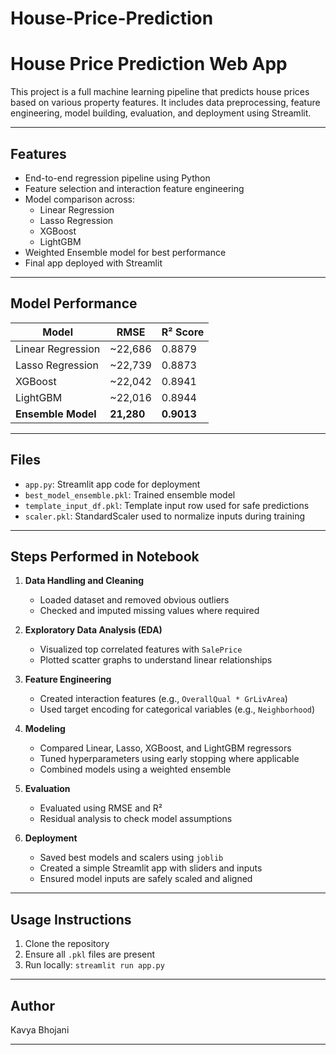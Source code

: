# House-Price-Prediction
# House Price Prediction Web App

This project is a full machine learning pipeline that predicts house prices based on various property features. It includes data preprocessing, feature engineering, model building, evaluation, and deployment using Streamlit.

---

## Features
- End-to-end regression pipeline using Python
- Feature selection and interaction feature engineering
- Model comparison across:
  - Linear Regression
  - Lasso Regression
  - XGBoost
  - LightGBM
- Weighted Ensemble model for best performance
- Final app deployed with Streamlit

---

## Model Performance
| Model              | RMSE     | R² Score |
|---------------------|----------|------------|
| Linear Regression   | ~22,686  | 0.8879     |
| Lasso Regression    | ~22,739  | 0.8873     |
| XGBoost             | ~22,042  | 0.8941     |
| LightGBM            | ~22,016  | 0.8944     |
| **Ensemble Model**  | **21,280** | **0.9013** |

---

## Files
- `app.py`: Streamlit app code for deployment
- `best_model_ensemble.pkl`: Trained ensemble model
- `template_input_df.pkl`: Template input row used for safe predictions
- `scaler.pkl`: StandardScaler used to normalize inputs during training

---

## Steps Performed in Notebook

1. **Data Handling and Cleaning**
   - Loaded dataset and removed obvious outliers
   - Checked and imputed missing values where required

2. **Exploratory Data Analysis (EDA)**
   - Visualized top correlated features with `SalePrice`
   - Plotted scatter graphs to understand linear relationships

3. **Feature Engineering**
   - Created interaction features (e.g., `OverallQual * GrLivArea`)
   - Used target encoding for categorical variables (e.g., `Neighborhood`)

4. **Modeling**
   - Compared Linear, Lasso, XGBoost, and LightGBM regressors
   - Tuned hyperparameters using early stopping where applicable
   - Combined models using a weighted ensemble

5. **Evaluation**
   - Evaluated using RMSE and R²
   - Residual analysis to check model assumptions

6. **Deployment**
   - Saved best models and scalers using `joblib`
   - Created a simple Streamlit app with sliders and inputs
   - Ensured model inputs are safely scaled and aligned

---

## Usage Instructions
1. Clone the repository
2. Ensure all `.pkl` files are present
3. Run locally: `streamlit run app.py`

---

## Author
Kavya Bhojani  

---
